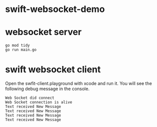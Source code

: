 # swift-websocket-demo

# websocket server
```
go mod tidy
go run main.go
```

# swift websocket client
Open the swfit-client.playground with xcode and run it.
You will see the following debug message in the console.
```
Web Socket did connect
Web Socket connection is alive
Text received New Message
Text received New Message
Text received New Message
Text received New Message

```
